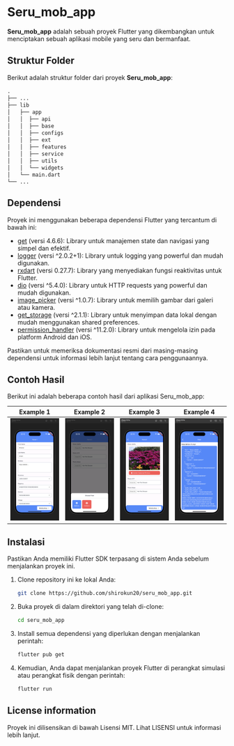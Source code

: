 # Seru_mob_app

**Seru_mob_app** adalah sebuah proyek Flutter yang dikembangkan untuk menciptakan sebuah aplikasi mobile yang seru dan bermanfaat.

## Struktur Folder

Berikut adalah struktur folder dari proyek **Seru_mob_app**:

    .
    ├── ...
    ├── lib                   
    │   ├── app          
    │   │  ├── api
    │   │  ├── base
    │   │  ├── configs
    │   │  ├── ext
    │   │  ├── features
    │   │  ├── service
    │   │  ├── utils
    │   │  └── widgets
    │   └── main.dart          
    └── ...

## Dependensi

Proyek ini menggunakan beberapa dependensi Flutter yang tercantum di bawah ini:

- [get](https://pub.dev/packages/get) (versi 4.6.6): Library untuk manajemen state dan navigasi yang simpel dan efektif.
- [logger](https://pub.dev/packages/logger) (versi ^2.0.2+1): Library untuk logging yang powerful dan mudah digunakan.
- [rxdart](https://pub.dev/packages/rxdart) (versi 0.27.7): Library yang menyediakan fungsi reaktivitas untuk Flutter.
- [dio](https://pub.dev/packages/dio) (versi ^5.4.0): Library untuk HTTP requests yang powerful dan mudah digunakan.
- [image_picker](https://pub.dev/packages/image_picker) (versi ^1.0.7): Library untuk memilih gambar dari galeri atau kamera.
- [get_storage](https://pub.dev/packages/get_storage) (versi ^2.1.1): Library untuk menyimpan data lokal dengan mudah menggunakan shared preferences.
- [permission_handler](https://pub.dev/packages/permission_handler) (versi ^11.2.0): Library untuk mengelola izin pada platform Android dan iOS.

Pastikan untuk memeriksa dokumentasi resmi dari masing-masing dependensi untuk informasi lebih lanjut tentang cara penggunaannya.

## Contoh Hasil

Berikut ini adalah beberapa contoh hasil dari aplikasi Seru_mob_app:

Example 1 | Example 2 | Example 3 | Example 4 |
------------ | ------------- | ------------- | ------------- |
![Example 1](https://github.com/shirokun20/seru_mob_app/blob/main/example/gambar1.png) | ![Example 2](https://github.com/shirokun20/seru_mob_app/blob/main/example/gambar2.png) | ![Example 3](https://github.com/shirokun20/seru_mob_app/blob/main/example/gambar3.png) | ![Example 4](https://github.com/shirokun20/seru_mob_app/blob/main/example/gambar4.png)  | 

## Instalasi

Pastikan Anda memiliki Flutter SDK terpasang di sistem Anda sebelum menjalankan proyek ini.

1. Clone repository ini ke lokal Anda:

   ```bash
   git clone https://github.com/shirokun20/seru_mob_app.git
   
2. Buka proyek di dalam direktori yang telah di-clone:

     ```bash
   cd seru_mob_app
   
4. Install semua dependensi yang diperlukan dengan menjalankan perintah:

   ```bash
   flutter pub get
   
6. Kemudian, Anda dapat menjalankan proyek Flutter di perangkat simulasi atau perangkat fisik dengan perintah:

   ```bash
   flutter run

## License information

Proyek ini dilisensikan di bawah Lisensi MIT. Lihat LISENSI untuk informasi lebih lanjut.
  
